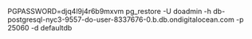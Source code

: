 
PGPASSWORD=djq4l9j4r6b9mxvm 
pg_restore -U doadmin -h db-postgresql-nyc3-9557-do-user-8337676-0.b.db.ondigitalocean.com -p 25060 -d defaultdb 